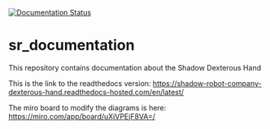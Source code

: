[![Documentation Status](https://readthedocs.com/projects/shadow-robot-company-dexterous-hand/badge/?version=latest)](https://shadow-robot-company-dexterous-hand.readthedocs-hosted.com/en/latest/?badge=latest)

# sr_documentation
This repository contains documentation about the Shadow Dexterous Hand

This is the link to the readthedocs version: https://shadow-robot-company-dexterous-hand.readthedocs-hosted.com/en/latest/

The miro board to modify the diagrams is here: https://miro.com/app/board/uXjVPEjF8VA=/
